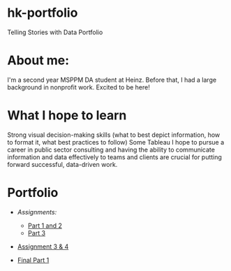 # hk-portfolio
Telling Stories with Data Portfolio

# About me:
I'm a second year MSPPM DA student at Heinz. Before that, I had a large background in nonprofit work. Excited to be here!

# What I hope to learn
Strong visual decision-making skills (what to best depict information, how to format it, what best practices to follow)
Some Tableau
I hope to pursue a career in public sector consulting and having the ability to communicate information and data effectively to teams and clients are crucial for putting forward successful, data-driven work.
# Portfolio
- *Assignments:*
  - [Part 1 and 2](dataviz2.md)
  - [Part 3](dataviz3.md)

- [Assignment 3 & 4](dataviz4.md)

- [Final Part 1](final_project_hosseinkhoshhal.md)
